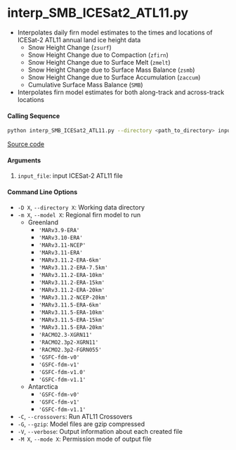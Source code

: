 interp_SMB_ICESat2_ATL11.py
===========================

- Interpolates daily firn model estimates to the times and locations of ICESat-2 ATL11 annual land ice height data
    * Snow Height Change (`zsurf`)
    * Snow Height Change due to Compaction (`zfirn`)
    * Snow Height Change due to Surface Melt (`zmelt`)
    * Snow Height Change due to Surface Mass Balance (`zsmb`)
    * Snow Height Change due to Surface Accumulation (`zaccum`)
    * Cumulative Surface Mass Balance (`SMB`)
- Interpolates firn model estimates for both along-track and across-track locations

#### Calling Sequence
```bash
python interp_SMB_ICESat2_ATL11.py --directory <path_to_directory> input_file
```
[Source code](https://github.com/tsutterley/SMBcorr/blob/master/scripts/interp_SMB_ICESat2_ATL11.py)

#### Arguments
1. `input_file`: input ICESat-2 ATL11 file

#### Command Line Options
- `-D X`, `--directory X`: Working data directory
- `-m X`, `--model X`: Regional firn model to run
    * Greenland
        - `'MARv3.9-ERA'`
        - `'MARv3.10-ERA'`
        - `'MARv3.11-NCEP'`
        - `'MARv3.11-ERA'`
        - `'MARv3.11.2-ERA-6km'`
        - `'MARv3.11.2-ERA-7.5km'`
        - `'MARv3.11.2-ERA-10km'`
        - `'MARv3.11.2-ERA-15km'`
        - `'MARv3.11.2-ERA-20km'`
        - `'MARv3.11.2-NCEP-20km'`
        - `'MARv3.11.5-ERA-6km'`
        - `'MARv3.11.5-ERA-10km'`
        - `'MARv3.11.5-ERA-15km'`
        - `'MARv3.11.5-ERA-20km'`
        - `'RACMO2.3-XGRN11'`
        - `'RACMO2.3p2-XGRN11'`
        - `'RACMO2.3p2-FGRN055'`
        - `'GSFC-fdm-v0'`
        - `'GSFC-fdm-v1'`
        - `'GSFC-fdm-v1.0'`
        - `'GSFC-fdm-v1.1'`
    * Antarctica
        - `'GSFC-fdm-v0'`
        - `'GSFC-fdm-v1'`
        - `'GSFC-fdm-v1.1'`
- `-C`, `--crossovers`: Run ATL11 Crossovers
- `-G`, `--gzip`: Model files are gzip compressed
- `-V`, `--verbose`: Output information about each created file
- `-M X`, `--mode X`: Permission mode of output file
